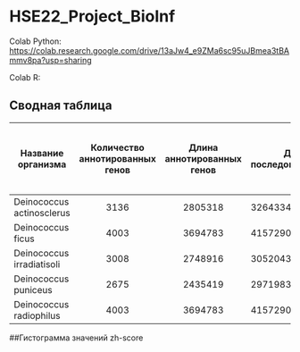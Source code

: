 # HSE22_Project_BioInf

Colab Python:
https://colab.research.google.com/drive/13aJw4_e9ZMa6sc95uJBmea3tBAmmv8pa?usp=sharing

Colab R:

## Сводная таблица

| Название организма| Количество аннотированных генов | Длина аннотированных генов| Длина последовательности | Процент покрытия | Количество участков с ZH-Score > 500 | Общая длина участков с ZH-Score > 500 |
| ----------------- |:------------------------------:| :----------:| -------------------------------|:----------------:| :------------------------------------:|:---------------------------------------:|
| Deinococcus actinosclerus | 3136 | 2805318 | 3264334 | 85.94 |
| Deinococcus ficus | 4003 | 3694783 | 4157290 | 88.87 | |
| Deinococcus irradiatisoli | 3008 | 2748916 | 3052043 | 90.07 |
| Deinococcus puniceus | 2675 | 2435419 | 2971983 | 81.95 |
| Deinococcus radiophilus | 4003 | 3694783 | 4157290 | 88.87 |

##Гистограмма значений zh-score

